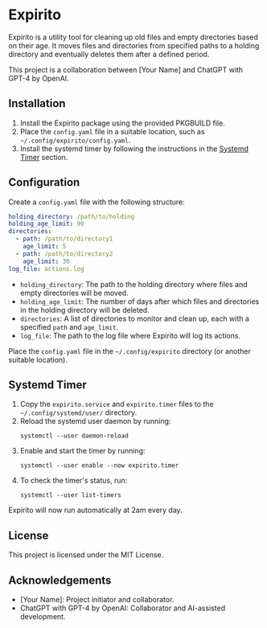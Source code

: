 # Expirito

Expirito is a utility tool for cleaning up old files and empty directories based on their age. It moves files and directories from specified paths to a holding directory and eventually deletes them after a defined period.

This project is a collaboration between [Your Name] and ChatGPT with GPT-4 by OpenAI.

## Installation

1. Install the Expirito package using the provided PKGBUILD file.
2. Place the `config.yaml` file in a suitable location, such as `~/.config/expirito/config.yaml`.
3. Install the systemd timer by following the instructions in the [Systemd Timer](#systemd-timer) section.

## Configuration

Create a `config.yaml` file with the following structure:

```yaml
holding_directory: /path/to/holding
holding_age_limit: 90
directories:
  - path: /path/to/directory1
    age_limit: 5
  - path: /path/to/directory2
    age_limit: 30
log_file: actions.log
```

- `holding_directory`: The path to the holding directory where files and empty directories will be moved.
- `holding_age_limit`: The number of days after which files and directories in the holding directory will be deleted.
- `directories`: A list of directories to monitor and clean up, each with a specified `path` and `age_limit`.
- `log_file`: The path to the log file where Expirito will log its actions.

Place the `config.yaml` file in the `~/.config/expirito` directory (or another suitable location).

## Systemd Timer

1. Copy the `expirito.service` and `expirito.timer` files to the `~/.config/systemd/user/` directory.
2. Reload the systemd user daemon by running:
   ```
   systemctl --user daemon-reload
   ```
3. Enable and start the timer by running:
   ```
   systemctl --user enable --now expirito.timer
   ```
4. To check the timer's status, run:
   ```
   systemctl --user list-timers
   ```

Expirito will now run automatically at 2am every day.

## License

This project is licensed under the MIT License.

## Acknowledgements

- [Your Name]: Project initiator and collaborator.
- ChatGPT with GPT-4 by OpenAI: Collaborator and AI-assisted development.

